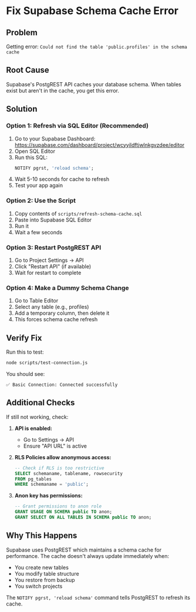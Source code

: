 # Fix Supabase Schema Cache Error

## Problem
Getting error: `Could not find the table 'public.profiles' in the schema cache`

## Root Cause
Supabase's PostgREST API caches your database schema. When tables exist but aren't in the cache, you get this error.

## Solution

### Option 1: Refresh via SQL Editor (Recommended)
1. Go to your Supabase Dashboard: https://supabase.com/dashboard/project/wcyyildftjwlnkgvzdee/editor
2. Open SQL Editor
3. Run this SQL:
   ```sql
   NOTIFY pgrst, 'reload schema';
   ```
4. Wait 5-10 seconds for cache to refresh
5. Test your app again

### Option 2: Use the Script
1. Copy contents of `scripts/refresh-schema-cache.sql`
2. Paste into Supabase SQL Editor
3. Run it
4. Wait a few seconds

### Option 3: Restart PostgREST API
1. Go to Project Settings → API
2. Click "Restart API" (if available)
3. Wait for restart to complete

### Option 4: Make a Dummy Schema Change
1. Go to Table Editor
2. Select any table (e.g., profiles)
3. Add a temporary column, then delete it
4. This forces schema cache refresh

## Verify Fix

Run this to test:
```bash
node scripts/test-connection.js
```

You should see:
```
✅ Basic Connection: Connected successfully
```

## Additional Checks

If still not working, check:

1. **API is enabled:**
   - Go to Settings → API
   - Ensure "API URL" is active

2. **RLS Policies allow anonymous access:**
   ```sql
   -- Check if RLS is too restrictive
   SELECT schemaname, tablename, rowsecurity
   FROM pg_tables
   WHERE schemaname = 'public';
   ```

3. **Anon key has permissions:**
   ```sql
   -- Grant permissions to anon role
   GRANT USAGE ON SCHEMA public TO anon;
   GRANT SELECT ON ALL TABLES IN SCHEMA public TO anon;
   ```

## Why This Happens

Supabase uses PostgREST which maintains a schema cache for performance. The cache doesn't always update immediately when:
- You create new tables
- You modify table structure
- You restore from backup
- You switch projects

The `NOTIFY pgrst, 'reload schema'` command tells PostgREST to refresh its cache.

